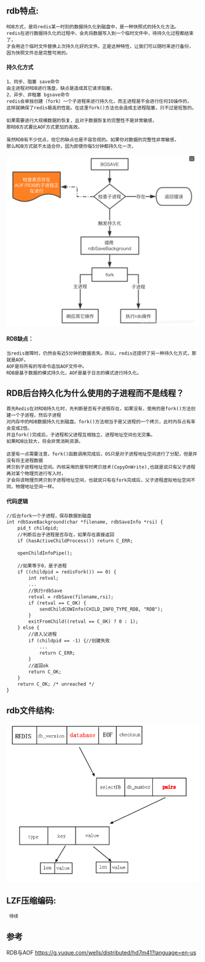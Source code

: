 
## rdb特点:
    RDB方式，是将redis某一时刻的数据持久化到磁盘中，是一种快照式的持久化方法。
    redis在进行数据持久化的过程中，会先将数据写入到一个临时文件中，待持久化过程都结束了，
    才会用这个临时文件替换上次持久化好的文件。正是这种特性，让我们可以随时来进行备份，
    因为快照文件总是完整可用的。

#### 持久化方式    
    1、同步、阻塞 save命令
    由主进程对RDB进行落盘，缺点是造成其它请求阻塞。
    2、异步、非租塞 bgsave命令
    redis会单独创建（fork）一个子进程来进行持久化，而主进程是不会进行任何IO操作的，
    这样就确保了redis极高的性能。在这里fork()方法也会造成主进程阻塞，只不过是短暂的。
    
    如果需要进行大规模数据的恢复，且对于数据恢复的完整性不是非常敏感，
    那RDB方式要比AOF方式更加的高效。
    
    虽然RDB有不少优点，但它的缺点也是不容忽视的。如果你对数据的完整性非常敏感，
    那么RDB方式就不太适合你，因为即使你每5分钟都持久化一次，
![RDB异步持久化](../images/rdb_process.png)
#### RDB缺点：    
    当redis故障时，仍然会有近5分钟的数据丢失。所以，redis还提供了另一种持久化方式，那就是AOF。
    AOF是将所有的写命令追加AOF文件中。
    RDB是基于数据的模式持久化，AOF是基于日志的模式进行持久化。

## RDB后台持久化为什么使用的子进程而不是线程？

    首先Redis在对RDB持久化时，先判断是否有子进程存在，如果没有，使用的是fork()方法创建一个子进程，然后子进程
    对内存中的RDB数据持久化到磁盘。fork()方法相当于是父进程的一个拷贝，此时内存占有率会变成2倍。
    并且fork()完成后，子进程和父进程互相独立，进程地址空间也无交集。
    如果RDB比较大，将会非常消耗资源。
    
    这里有一点需要注意，fork()函数调用完成后，OS只是对子进程地址空间进行了分配，但是并没有将主进程数据
    拷贝到子进程地址空间。内核采用的是写时拷贝技术(CopyOnWrite),也就是说只有父子进程再对某个物理页进行写入时，
    才会将该物理页拷贝到子进程地址空间，也就说只有在fork完成后，父子进程虚拟地址空间不同，物理地址空间一样。
    
    
#### 代码逻辑
    
    //后台fork一个子进程，保存数据到磁盘
    int rdbSaveBackground(char *filename, rdbSaveInfo *rsi) {
        pid_t childpid;
        //判断后台子进程是否存在，如果存在直接返回
        if (hasActiveChildProcess()) return C_ERR;
    
        openChildInfoPipe();
        
        //如果等于0，是子进程
        if ((childpid = redisFork()) == 0) {
            int retval;
            ...
            //执行rdbSave
            retval = rdbSave(filename,rsi);
            if (retval == C_OK) {
                sendChildCOWInfo(CHILD_INFO_TYPE_RDB, "RDB");
            }
            exitFromChild((retval == C_OK) ? 0 : 1);
        } else {
            //进入父进程
            if (childpid == -1) {//创建失败
                ...
                return C_ERR;
            }
            //返回ok
            return C_OK;
        }
        return C_OK; /* unreached */
    }
  
## rdb文件结构:
![rdb文件结构](../images/rdb_file_struct.png)
     
## LZF压缩编码:
     待续
     
## 参考
RDB与AOF https://g.yuque.com/wells/distributed/hd7m41?language=en-us